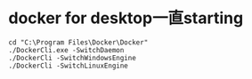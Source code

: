 # docker for desktop一直starting

```
cd "C:\Program Files\Docker\Docker"
./DockerCli.exe -SwitchDaemon
./DockerCli -SwitchWindowsEngine
./DockerCli -SwitchLinuxEngine
```

